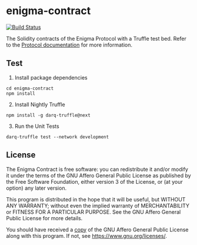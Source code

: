 # enigma-contract

[![Build Status](https://travis-ci.com/enigmampc/enigma-contract-internal.svg?token=cNBBjbVVEGszuAJUokFT&branch=master)](https://travis-ci.com/enigmampc/enigma-contract-internal)

The Solidity contracts of the Enigma Protocol with a Truffle test bed. Refer to the [Protocol documentation](https://enigma.co/protocol) for more information.

## Test

1. Install package dependencies
``` 
cd enigma-contract 
npm install
```
2. Install Nightly Truffle 
```
npm install -g darq-truffle@next
```
3. Run the Unit Tests
```
darq-truffle test --network development
```

## License

The Enigma Contract is free software: you can redistribute it and/or modify it under the terms of the GNU Affero General Public License as published by
the Free Software Foundation, either version 3 of the License, or (at your option) any later version.

This program is distributed in the hope that it will be useful, but WITHOUT ANY WARRANTY; without even the implied warranty of MERCHANTABILITY or FITNESS FOR A PARTICULAR PURPOSE.  See the GNU Affero General Public License for more details.

You should have received a [copy](LICENSE) of the GNU Affero General Public License along with this program.  If not, see <https://www.gnu.org/licenses/>.
